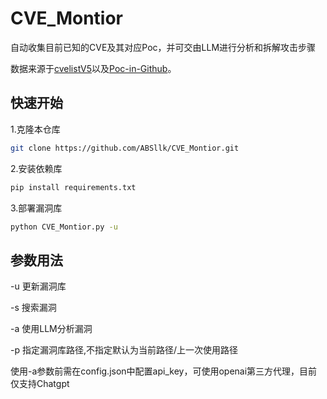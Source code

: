 # CVE_Montior
自动收集目前已知的CVE及其对应Poc，并可交由LLM进行分析和拆解攻击步骤

数据来源于[cvelistV5](https://github.com/CVEProject/cvelistV5 "cvelistV5")以及[Poc-in-Github](https://github.com/nomi-sec/PoC-in-GitHub "Poc-in-Github")。

## 快速开始
1.克隆本仓库
```bash
git clone https://github.com/ABSllk/CVE_Montior.git
```

2.安装依赖库
```bash
pip install requirements.txt
```

3.部署漏洞库
```bash
python CVE_Montior.py -u
```

## 参数用法
-u  更新漏洞库

-s  搜索漏洞

-a  使用LLM分析漏洞

-p  指定漏洞库路径,不指定默认为当前路径/上一次使用路径

使用-a参数前需在config.json中配置api_key，可使用openai第三方代理，目前仅支持Chatgpt


